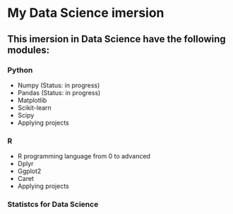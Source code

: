 # My Data Science imersion

## This imersion in Data Science have the following modules:

### Python
- Numpy (Status: in progress)
- Pandas (Status: in progress)
- Matplotlib
- Scikit-learn
- Scipy
- Applying projects

### R
- R programming language from 0 to advanced
- Dplyr
- Ggplot2
- Caret
- Applying projects

### Statistcs for Data Science

